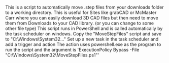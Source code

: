 This is a script to automatically move .step files from your downloads folder to a working directory. 
This is useful for Sites like grabCAD or McMaster Carr where you can easily download 3D CAD files but then need to move them from Downloads to your CAD library. 
(or you can change to some other file type)
This script runs in PowerShell and is called automatically by the task scheduler on windows.
Copy the "MoveStepFiles" script and save to "C:\Windows\System32\..."
Set up a new task in the task scheduler and add a trigger and action 
The action uses powershell.exe as the program to run the script and the argument is  'ExecutionPolicy Bypass -File "C:\Windows\System32\MoveStepFiles.ps1"'
